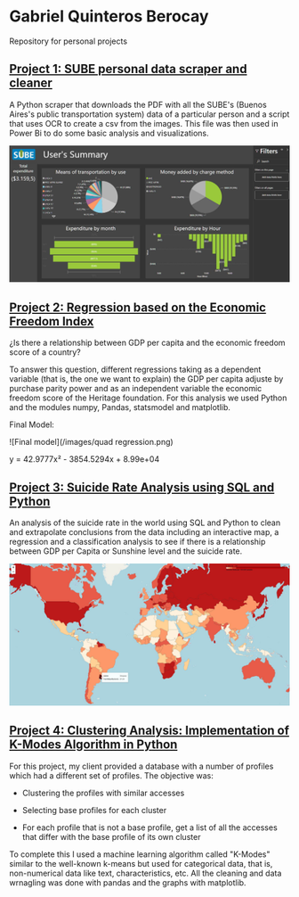 # Gabriel Quinteros Berocay
Repository for personal projects

## [Project 1: SUBE personal data scraper and cleaner](https://github.com/Gabeeh94/SUBE-Project)

A Python scraper that downloads the PDF with all the SUBE's (Buenos Aires's public transportation system) data of a particular person and a script that uses OCR to create a csv from the images. This file was then used in Power Bi to do some basic analysis and visualizations.


![Power Bi Example](/images/SUBE-Power-Bi.jpg)


## [Project 2: Regression based on the Economic Freedom Index](https://github.com/Gabeeh94/Economic-Freedom-Regression)

¿Is there a relationship between GDP per capita and the economic freedom score of a country?

To answer this question, different regressions taking as a dependent variable (that is, the one we want to explain) the GDP per capita adjuste by purchase parity power and as an independent variable the economic freedom score of the Heritage foundation. For this analysis we used Python and the modules numpy, Pandas, statsmodel and matplotlib.

Final Model:

![Final model](/images/quad regression.png)

 y = 42.9777x² - 3854.5294x + 8.99e+04

## [Project 3: Suicide Rate Analysis using SQL and Python](https://github.com/Gabeeh94/Suicide-Rate)

An analysis of the suicide rate in the world using SQL and Python to clean and extrapolate conclusions from the data including an interactive map, a regression and a classification analysis to see if there is a relationship between GDP per Capita or Sunshine level and the suicide rate.

![Interactive Map](/images/Map.jpg)

## [Project 4: Clustering Analysis: Implementation of K-Modes Algorithm in Python](https://github.com/Gabeeh94/Clustering-Analysis)

For this project, my client provided a database with a number of profiles which had a different set of profiles. The objective was:

-    Clustering the profiles with similar accesses

-    Selecting base profiles for each cluster

-    For each profile that is not a base profile, get a list of all the accesses that differ with the base profile of its own cluster

To complete this I used a machine learning algorithm called "K-Modes" similar to the well-known k-means but used for categorical data, that is, non-numerical data like text, characteristics, etc. All the cleaning and data wrnagling was done with pandas and the graphs with matplotlib.
